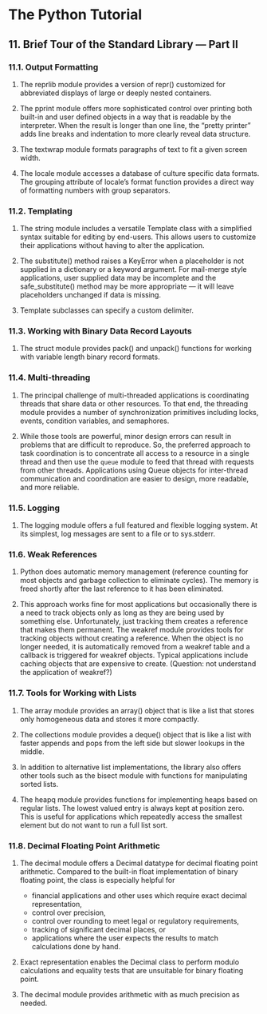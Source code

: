# The Python Tutorial

## 11. Brief Tour of the Standard Library — Part II

### 11.1. Output Formatting

1. The reprlib module provides a version of repr() customized for abbreviated displays of large or deeply nested containers.

2. The pprint module offers more sophisticated control over printing both built-in and user defined objects in a way that is readable by the interpreter. When the result is longer than one line, the “pretty printer” adds line breaks and indentation to more clearly reveal data structure.

3. The textwrap module formats paragraphs of text to fit a given screen width.

4. The locale module accesses a database of culture specific data formats. The grouping attribute of locale’s format function provides a direct way of formatting numbers with group separators.

### 11.2. Templating

1. The string module includes a versatile Template class with a simplified syntax suitable for editing by end-users. This allows users to customize their applications without having to alter the application.

2. The substitute() method raises a KeyError when a placeholder is not supplied in a dictionary or a keyword argument. For mail-merge style applications, user supplied data may be incomplete and the safe_substitute() method may be more appropriate — it will leave placeholders unchanged if data is missing.

3. Template subclasses can specify a custom delimiter.

### 11.3. Working with Binary Data Record Layouts

1. The struct module provides pack() and unpack() functions for working with variable length binary record formats.

### 11.4. Multi-threading

1. The principal challenge of multi-threaded applications is coordinating threads that share data or other resources. To that end, the threading module provides a number of synchronization primitives including locks, events, condition variables, and semaphores.

2. While those tools are powerful, minor design errors can result in problems that are difficult to reproduce. So, the preferred approach to task coordination is to concentrate all access to a resource in a single thread and then use the `queue` module to feed that thread with requests from other threads. Applications using Queue objects for inter-thread communication and coordination are easier to design, more readable, and more reliable.

### 11.5. Logging

1. The logging module offers a full featured and flexible logging system. At its simplest, log messages are sent to a file or to sys.stderr.

### 11.6. Weak References

1. Python does automatic memory management (reference counting for most objects and garbage collection to eliminate cycles). The memory is freed shortly after the last reference to it has been eliminated.

2. This approach works fine for most applications but occasionally there is a need to track objects only as long as they are being used by something else. Unfortunately, just tracking them creates a reference that makes them permanent. The weakref module provides tools for tracking objects without creating a reference. When the object is no longer needed, it is automatically removed from a weakref table and a callback is triggered for weakref objects. Typical applications include caching objects that are expensive to create. (Question: not understand the application of weakref?)

### 11.7. Tools for Working with Lists

1. The array module provides an array() object that is like a list that stores only homogeneous data and stores it more compactly.

2. The collections module provides a deque() object that is like a list with faster appends and pops from the left side but slower lookups in the middle.

3. In addition to alternative list implementations, the library also offers other tools such as the bisect module with functions for manipulating sorted lists.

4. The heapq module provides functions for implementing heaps based on regular lists. The lowest valued entry is always kept at position zero. This is useful for applications which repeatedly access the smallest element but do not want to run a full list sort.

### 11.8. Decimal Floating Point Arithmetic

1. The decimal module offers a Decimal datatype for decimal floating point arithmetic. Compared to the built-in float implementation of binary floating point, the class is especially helpful for
    - financial applications and other uses which require exact decimal representation,
    - control over precision,
    - control over rounding to meet legal or regulatory requirements,
    - tracking of significant decimal places, or
    - applications where the user expects the results to match calculations done by hand.

2. Exact representation enables the Decimal class to perform modulo calculations and equality tests that are unsuitable for binary floating point.

3. The decimal module provides arithmetic with as much precision as needed.
